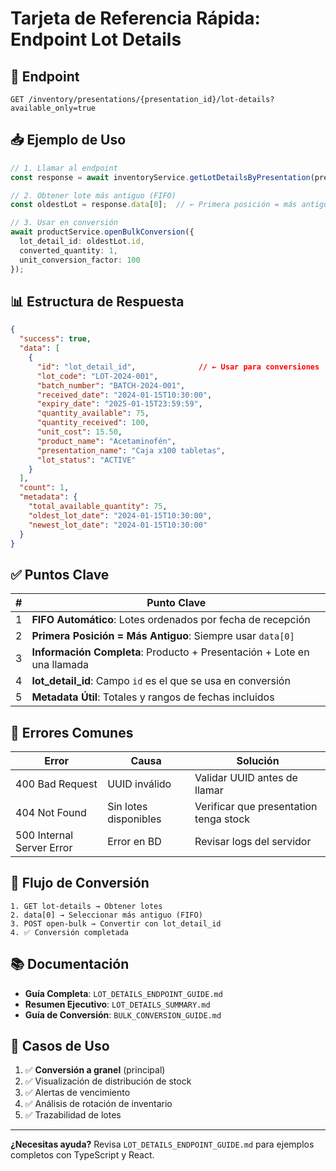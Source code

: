 # Tarjeta de Referencia Rápida: Endpoint Lot Details

## 🔌 Endpoint

```
GET /inventory/presentations/{presentation_id}/lot-details?available_only=true
```

## 📥 Ejemplo de Uso

```typescript
// 1. Llamar al endpoint
const response = await inventoryService.getLotDetailsByPresentation(presentationId);

// 2. Obtener lote más antiguo (FIFO)
const oldestLot = response.data[0];  // ← Primera posición = más antiguo

// 3. Usar en conversión
await productService.openBulkConversion({
  lot_detail_id: oldestLot.id,
  converted_quantity: 1,
  unit_conversion_factor: 100
});
```

## 📊 Estructura de Respuesta

```json
{
  "success": true,
  "data": [
    {
      "id": "lot_detail_id",              // ← Usar para conversiones
      "lot_code": "LOT-2024-001",
      "batch_number": "BATCH-2024-001",
      "received_date": "2024-01-15T10:30:00",
      "expiry_date": "2025-01-15T23:59:59",
      "quantity_available": 75,
      "quantity_received": 100,
      "unit_cost": 15.50,
      "product_name": "Acetaminofén",
      "presentation_name": "Caja x100 tabletas",
      "lot_status": "ACTIVE"
    }
  ],
  "count": 1,
  "metadata": {
    "total_available_quantity": 75,
    "oldest_lot_date": "2024-01-15T10:30:00",
    "newest_lot_date": "2024-01-15T10:30:00"
  }
}
```

## ✅ Puntos Clave

| # | Punto Clave |
|---|-------------|
| 1 | **FIFO Automático**: Lotes ordenados por fecha de recepción |
| 2 | **Primera Posición = Más Antiguo**: Siempre usar `data[0]` |
| 3 | **Información Completa**: Producto + Presentación + Lote en una llamada |
| 4 | **lot_detail_id**: Campo `id` es el que se usa en conversión |
| 5 | **Metadata Útil**: Totales y rangos de fechas incluidos |

## 🚨 Errores Comunes

| Error | Causa | Solución |
|-------|-------|----------|
| 400 Bad Request | UUID inválido | Validar UUID antes de llamar |
| 404 Not Found | Sin lotes disponibles | Verificar que presentation tenga stock |
| 500 Internal Server Error | Error en BD | Revisar logs del servidor |

## 🔄 Flujo de Conversión

```
1. GET lot-details → Obtener lotes
2. data[0] → Seleccionar más antiguo (FIFO)
3. POST open-bulk → Convertir con lot_detail_id
4. ✅ Conversión completada
```

## 📚 Documentación

- **Guía Completa**: `LOT_DETAILS_ENDPOINT_GUIDE.md`
- **Resumen Ejecutivo**: `LOT_DETAILS_SUMMARY.md`
- **Guía de Conversión**: `BULK_CONVERSION_GUIDE.md`

## 🎯 Casos de Uso

1. ✅ **Conversión a granel** (principal)
2. ✅ Visualización de distribución de stock
3. ✅ Alertas de vencimiento
4. ✅ Análisis de rotación de inventario
5. ✅ Trazabilidad de lotes

---

**¿Necesitas ayuda?** Revisa `LOT_DETAILS_ENDPOINT_GUIDE.md` para ejemplos completos con TypeScript y React.
